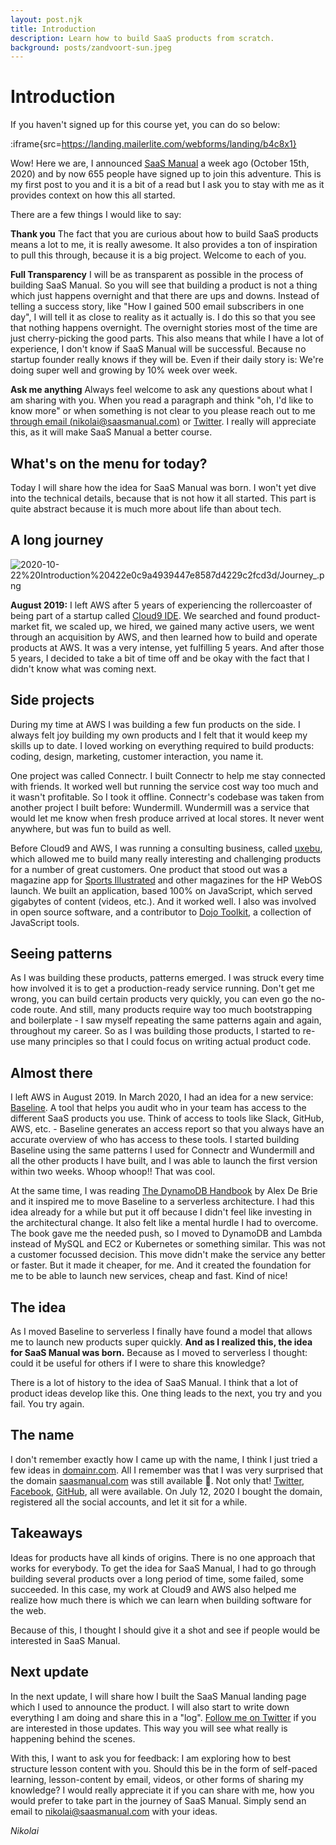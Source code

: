 ```yaml
---
layout: post.njk
title: Introduction
description: Learn how to build SaaS products from scratch.
background: posts/zandvoort-sun.jpeg
---
```


# Introduction

If you haven't signed up for this course yet, you can do so below:

:iframe{src=https://landing.mailerlite.com/webforms/landing/b4c8x1}

Wow! Here we are, I announced [SaaS Manual](https://saasmanual.com) a week ago (October 15th, 2020) and by now 655 people have signed up to join this adventure. This is my first post to you and it is a bit of a read but I ask you to stay with me as it provides context on how this all started.

There are a few things I would like to say:

**Thank you**
The fact that you are curious about how to build SaaS products means a lot to me, it is really awesome. It also provides a ton of inspiration to pull this through, because it is a big project. Welcome to each of you.

**Full Transparency**
I will be as transparent as possible in the process of building SaaS Manual. So you will see that building a product is not a thing which just happens overnight and that there are ups and downs. Instead of telling a success story, like "How I gained 500 email subscribers in one day", I will tell it as close to reality as it actually is. I do this so that you see that nothing happens overnight. The overnight stories most of the time are just cherry-picking the good parts. This also means that while I have a lot of experience, I don't know if SaaS Manual will be successful. Because no startup founder really knows if they will be. Even if their daily story is: We're doing super well and growing by 10% week over week.

**Ask me anything**
Always feel welcome to ask any questions about what I am sharing with you. When you read a paragraph and think "oh, I'd like to know more" or when something is not clear to you please reach out to me [through email (nikolai@saasmanual.com)](mailto:nikolai@saasmanual.com) or [Twitter](https://twitter.com/nonken). I really will appreciate this, as it will make SaaS Manual a better course.

## What's on the menu for today?

Today I will share how the idea for SaaS Manual was born. I won't yet dive into the technical details, because that is not how it all started. This part is quite abstract because it is much more about life than about tech.

## A long journey

![2020-10-22%20Introduction%20422e0c9a4939447e8587d4229c2fcd3d/Journey_.png](2020-10-22%20Introduction%20422e0c9a4939447e8587d4229c2fcd3d/Journey_.png)

**August 2019:** I left AWS after 5 years of experiencing the rollercoaster of being part of a startup called [Cloud9 IDE](https://aws.amazon.com/cloud9/). We searched and found product-market fit, we scaled up, we hired, we gained many active users, we went through an acquisition by AWS, and then learned how to build and operate products at AWS. It was a very intense, yet fulfilling 5 years. And after those 5 years, I decided to take a bit of time off and be okay with the fact that I didn't know what was coming next. 

## Side projects

During my time at AWS I was building a few fun products on the side. I always felt joy building my own products and I felt that it would keep my skills up to date. I loved working on everything required to build products: coding, design, marketing, customer interaction, you name it. 

One project was called Connectr. I built Connectr to help me stay connected with friends. It worked well but running the service cost way too much and it wasn't profitable. So I took it offline. Connectr's codebase was taken from another project I built before: Wundermill. Wundermill was a service that would let me know when fresh produce arrived at local stores. It never went anywhere, but was fun to build as well.

Before Cloud9 and AWS, I was running a consulting business, called [uxebu](https://www.uxebu.com/), which allowed me to build many really interesting and challenging products for a number of great customers. One product that stood out was a magazine app for [Sports Illustrated](https://www.reuters.com/article/uk-hp-palm/hp-to-pit-touchpad-against-apples-ipad-google-idUSLNE71902220110210) and other magazines for the HP WebOS launch. We built an application, based 100% on JavaScript, which served gigabytes of content (videos, etc.). And it worked well. I also was involved in open source software, and a contributor to [Dojo Toolkit](https://dojotoolkit.org/), a collection of JavaScript tools.

## Seeing patterns

As I was building these products, patterns emerged. I was struck every time how involved it is to get a production-ready service running. Don't get me wrong, you can build certain products very quickly, you can even go the no-code route. And still, many products require way too much bootstrapping and boilerplate - I saw myself repeating the same patterns again and again, throughout my career. So as I was building those products, I started to re-use many principles so that I could focus on writing actual product code.

## Almost there

I left AWS in August 2019. In March 2020, I had an idea for a new service: [Baseline](https://baseline.dev). A tool that helps you audit who in your team has access to the different SaaS products you use. Think of access to tools like Slack, GitHub, AWS, etc. - Baseline generates an access report so that you always have an accurate overview of who has access to these tools. I started building Baseline using the same patterns I used for Connectr and Wundermill and all the other products I have built, and I was able to launch the first version within two weeks. Whoop whoop!! That was cool.

At the same time, I was reading [The DynamoDB Handbook](https://gumroad.com/l/WPLqz?recommended_by=library) by Alex De Brie and it inspired me to move Baseline to a serverless architecture. I had this idea already for a while but put it off because I didn't feel like investing in the architectural change. It also felt like a mental hurdle I had to overcome. The book gave me the needed push, so I moved to DynamoDB and Lambda instead of MySQL and EC2 or Kubernetes or something similar. This was not a customer focussed decision. This move didn't make the service any better or faster. But it made it cheaper, for me. And it created the foundation for me to be able to launch new services, cheap and fast. Kind of nice!

## The idea

As I moved Baseline to serverless I finally have found a model that allows me to launch new products super quickly. **And as I realized this, the idea for SaaS Manual was born.** Because as I moved to serverless I thought: could it be useful for others if I were to share this knowledge? 

There is a lot of history to the idea of SaaS Manual. I think that a lot of product ideas develop like this. One thing leads to the next, you try and you fail. You try again. 

## The name

I don't remember exactly how I came up with the name, I think I just tried a few ideas in [domainr.com](https://domainr.com). All I remember was that I was very surprised that the domain [saasmanual.com](http://saasmanual.com) was still available 🤯. Not only that! [Twitter](https://twitter.com/saasmanual), [Facebook](https://facebook.com/saasmanual), [GitHub](https://github.com/saasmanual), all were available. On July 12, 2020 I bought the domain, registered all the social accounts, and let it sit for a while. 

## Takeaways

Ideas for products have all kinds of origins. There is no one approach that works for everybody. To get the idea for SaaS Manual, I had to go through building several products over a long period of time, some failed, some succeeded. In this case, my work at Cloud9 and AWS also helped me realize how much there is which we can learn when building software for the web. 

Because of this, I thought I should give it a shot and see if people would be interested in SaaS Manual. 

## Next update

In the next update, I will share how I built the SaaS Manual landing page which I used to announce the product. I will also start to write down everything I am doing and share this in a "log". [Follow me on Twitter](https://twitter.com/nonken) if you are interested in those updates. This way you will see what really is happening behind the scenes. 

With this, I want to ask you for feedback: I am exploring how to best structure lesson content with you. Should this be in the form of self-paced learning, lesson-content by email, videos, or other forms of sharing my knowledge? I would really appreciate it if you can share with me, how you would prefer to take part in the journey of SaaS Manual. Simply send an email to nikolai@saasmanual.com with your ideas.

*Nikolai*